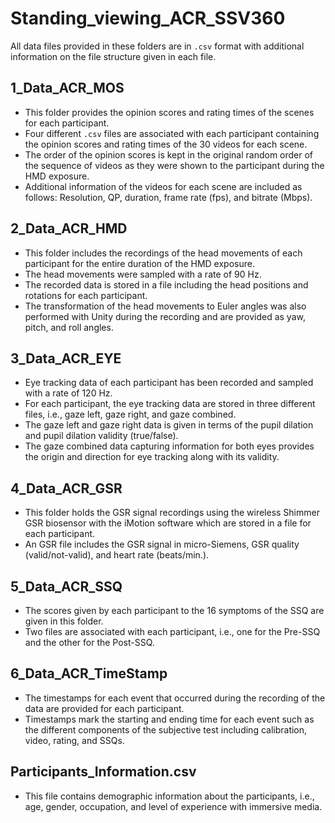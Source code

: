 # Standing_viewing_ACR_SSV360

All data files provided in these folders are in `.csv` format with additional information on the file structure given in each file.

  
## 1_Data_ACR_MOS

* This folder provides the opinion scores and rating times of the scenes for each participant.
* Four different `.csv` files are associated with each participant containing the opinion scores and rating times of the 30 videos for each scene.  
* The order of the opinion scores is kept in the original random order of the sequence of videos as they were shown to the participant during the HMD exposure. 
* Additional information of the videos for each scene are included as follows: Resolution, QP, duration, frame rate (fps), and bitrate (Mbps).
   

## 2_Data_ACR_HMD

* This folder includes the recordings of the head movements of each participant for the entire duration of the HMD exposure.
* The head movements were sampled with a rate of 90 Hz.
* The recorded data is stored in a file including the head positions and rotations for each participant.
* The transformation of the head movements to Euler angles was also performed with Unity during the recording and are provided as yaw, pitch, and roll angles.  
    

## 3_Data_ACR_EYE

* Eye tracking data of each participant has been recorded and sampled with a rate of 120 Hz.
* For each participant, the eye tracking data are stored in three different files, i.e., gaze left, gaze right, and gaze combined.
* The gaze left and gaze right data is given in terms of the pupil dilation and pupil dilation validity (true/false).
* The gaze combined data capturing information for both eyes provides the origin and direction for eye tracking along with its validity.
    
    
## 4_Data_ACR_GSR

* This folder holds the GSR signal recordings using the wireless Shimmer GSR biosensor with the iMotion software which are stored in a file for each participant.
* An GSR file includes the GSR signal in micro-Siemens, GSR quality (valid/not-valid), and heart rate (beats/min.).
    
    
## 5_Data_ACR_SSQ

* The scores given by each participant to the 16 symptoms of the SSQ are given in this folder.
* Two files are associated with each participant, i.e., one for the Pre-SSQ and the other for the Post-SSQ.
    

## 6_Data_ACR_TimeStamp

* The timestamps for each event that occurred during the recording of the data are provided for each participant.
* Timestamps mark the starting and ending time for each event such as the different components of the subjective test including calibration, video, rating, and SSQs.

## Participants_Information.csv

* This file contains demographic information about the participants, i.e., age, gender, occupation, and level of experience with immersive media.



